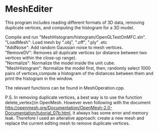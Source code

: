 MeshEditer
=============
This program includes reading different formats of 3D data, removing duplicate vertices, and computing the histogram for a 3D model.

Compile and run "MeshHistogram/histogram/OpenGLTestOnMFC.sln".   
"LoadMesh": Load mesh by ".obj", ".off", ".ply" .etc  
"AddNoise": Add random Gaussian noise to mesh vertices.  
"RemoveDV": Removes all duplicate vertices (or distance between two vertices within the close-up range).  
"Normalize": Normalize the model inside the unit cube.  
"MeshHistogram": Normalize the model first, then, randomly select 1000 pairs of vertices,compute a histogram of the distances between them and  print the histogram in the window.  
  
The relevant functions can be found in MeshOperation.cpp.

P.S.
In removing duplicate vertices, a best way is to use the function delete_vertex()in OpenMesh. However even following with the document <link>http://openmesh.org/Documentation/OpenMesh-2.0-Documentation/tutorial_07b.html</link>, it always has some error and memory leak. Therefore I used an alterative approach: create a new mesh and replace the current editing mesh to remove duplicate vertices.
